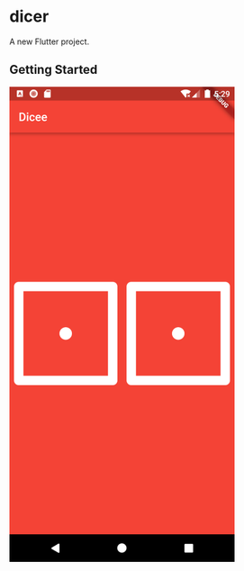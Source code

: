 # dicer

A new Flutter project.

## Getting Started

![Bio App](https://github.com/IsmailFadeli/Dicer/blob/master/Screenshot_1662136168.png?raw=true)
